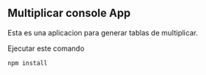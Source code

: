 ## Multiplicar console App

Esta es una aplicacion para generar tablas de multiplicar.

Ejecutar este comando

```
npm install
```

